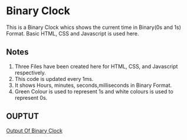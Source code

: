 # Binary Clock
This is a Binary Clock whics shows the current time in Binary(0s and 1s) Format. Basic HTML, CSS and Javascript is used here.

## Notes
1) Three Files have been created here for HTML, CSS, and Javascript respectively.
2) This code is updated every 1ms.
3) It shows Hours, minutes, seconds,milliseconds in Binary Format.
4) Green Colour is used to represent 1s and white colours is used to represent 0s.

## OUPTUT
[Output Of Binary Clock](https://github.com/shubhang-d/BinaryClock/assets/143957984/1ca15b67-b165-4889-bd6b-0f3dbf053102)
